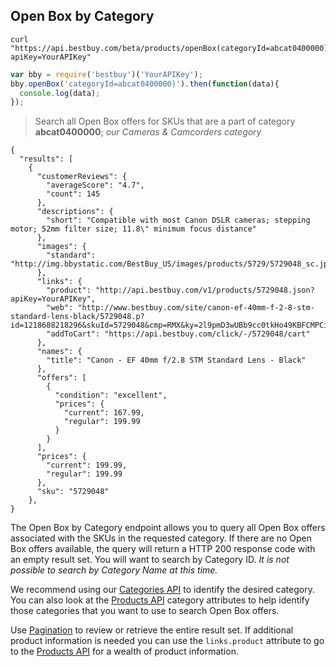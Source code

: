## Open Box by Category
```shell
curl "https://api.bestbuy.com/beta/products/openBox(categoryId=abcat0400000)?apiKey=YourAPIKey"
```
```javascript
var bby = require('bestbuy')('YourAPIKey');
bby.openBox('categoryId=abcat0400000)').then(function(data){
  console.log(data);
});
```

> Search all Open Box offers for SKUs that are a part of category **abcat0400000**; *our Cameras & Camcorders category*

```json-doc
{
  "results": [
    {
      "customerReviews": {
        "averageScore": "4.7",
        "count": 145
      },
      "descriptions": {
        "short": "Compatible with most Canon DSLR cameras; stepping motor; 52mm filter size; 11.8\" minimum focus distance"
      },
      "images": {
        "standard": "http://img.bbystatic.com/BestBuy_US/images/products/5729/5729048_sc.jpg"
      },
      "links": {
        "product": "http://api.bestbuy.com/v1/products/5729048.json?apiKey=YourAPIKey",
        "web": "http://www.bestbuy.com/site/canon-ef-40mm-f-2-8-stm-standard-lens-black/5729048.p?id=1218688218296&skuId=5729048&cmp=RMX&ky=2l9pmD3wUBb9cc0tkHo49KBFCMPCiIPY4#tab=buyingOptions",
        "addToCart": "https://api.bestbuy.com/click/-/5729048/cart"
      },
      "names": {
        "title": "Canon - EF 40mm f/2.8 STM Standard Lens - Black"
      },
      "offers": [
        {
          "condition": "excellent",
          "prices": {
            "current": 167.99,
            "regular": 199.99
          }
        }
      ],
      "prices": {
        "current": 199.99,
        "regular": 199.99
      },
      "sku": "5729048"
    },
}
```

The Open Box by Category endpoint allows you to query all Open Box offers associated with the SKUs in the requested category. If there are no Open Box offers available, the query will return a HTTP 200 response code with an empty result set. You will want to search by Category ID. *It is not possible to search by Category Name at this time.*

We recommend using our [Categories API](#categories-api) to identify the desired category. You can also look at the [Products API](#products-api) category attributes to help identify those categories that you want to use to search Open Box offers.

Use [Pagination](#pagination) to review or retrieve the entire result set. If additional product information is needed you can use the `links.product` attribute to go to the [Products API](#products-api) for a wealth of product information.
